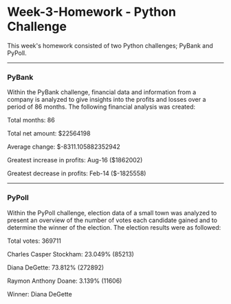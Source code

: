 # **Week-3-Homework - Python Challenge**

This week's homework consisted of two Python challenges; PyBank and PyPoll.

---

### **PyBank**

Within the PyBank challenge, financial data and information from a company is analyzed to give insights into the profits and losses over a period of 86 months. The following financial analysis was created:

Total months: 86  

Total net amount: $22564198

Average change: $-8311.105882352942

Greatest increase in profits: Aug-16 ($1862002)

Greatest decrease in profits: Feb-14 ($-1825558)

---

### **PyPoll**

Within the PyPoll challenge, election data of a small town was analyzed to present an overview of the number of votes each candidate gained and to determine the winner of the election. The election results were as followed: 

Total votes: 369711

Charles Casper Stockham: 23.049% (85213)

Diana DeGette: 73.812% (272892)

Raymon Anthony Doane: 3.139% (11606)

Winner: Diana DeGette
